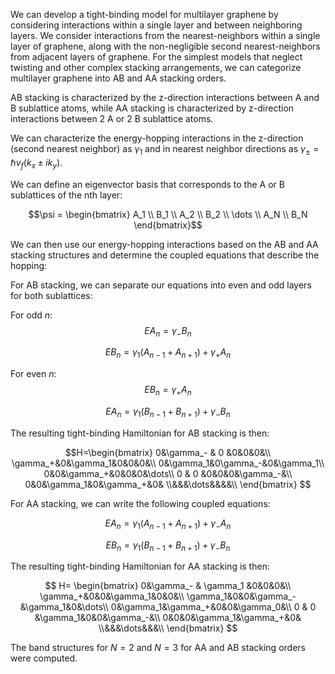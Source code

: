 We can develop a tight-binding model for multilayer graphene by considering interactions within a single layer and between neighboring layers. We consider interactions from the nearest-neighbors within a single layer of graphene, along with the non-negligible second nearest-neighbors from adjacent layers of graphene. For the simplest models that neglect twisting and other complex stacking arrangements, we can categorize multilayer graphene into AB and AA stacking orders. 

AB stacking is characterized by the z-direction interactions between A and B sublattice atoms, while AA stacking is characterized by z-direction interactions between 2 A or 2 B sublattice atoms.


We can characterize the energy-hopping interactions in the z-direction (second nearest neighbor) as $\gamma_1$ and in nearest neighbor directions as $\gamma_\pm = \hbar v_f (k_x \pm ik_y)$.

We can define an eigenvector basis that corresponds to the A or B sublattices of the nth layer:

$$\psi = \begin{bmatrix} A_1 \\ B_1 \\ A_2 \\ B_2 \\ \dots \\ A_N \\ B_N  \end{bmatrix}$$

We can then use our energy-hopping interactions based on the AB and AA stacking structures and determine the coupled equations that describe the hopping:

For AB stacking, we can separate our equations into even and odd layers for both sublattices:

For odd $n$:
$$EA_n = \gamma_- B_n$$

$$EB_n = \gamma_1(A_{n-1} + A_{n+1}) + \gamma_+A_n$$

For even $n$:
$$EB_n = \gamma_+ A_n$$

$$EA_n = \gamma_1(B_{n-1} + B_{n+1}) + \gamma_-B_n$$

The resulting tight-binding Hamiltonian for AB stacking is then:

$$H=\begin{bmatrix} 0&\gamma_- & 0 &0&0&0&\\ \gamma_+&0&\gamma_1&0&0&0&\\
0&\gamma_1&0\gamma_-&0&\gamma_1\\
0&0&\gamma_+&0&0&0&\dots\\
0 & 0 &0&0&0&\gamma_-&\\
0&0&\gamma_1&0&\gamma_+&0&
\\&&&\dots&&&&\\ \end{bmatrix} 
$$

For AA stacking, we can write the following coupled equations:

$$EA_n = \gamma_1(A_{n-1} + A_{n+1}) + \gamma_-A_n$$

$$EB_n = \gamma_1(B_{n-1} + B_{n+1}) + \gamma_-B_n$$

The resulting tight-binding Hamiltonian for AA stacking is then:

$$ H= \begin{bmatrix}
0&\gamma_- & \gamma_1 &0&0&0&\\
\gamma_+&0&0&\gamma_1&0&0&\\
\gamma_1&0&0&\gamma_-&\gamma_1&0&\dots\\
0&\gamma_1&\gamma_+&0&0&\gamma_0&\\
0 & 0 &\gamma_1&0&0&\gamma_-&\\
0&0&0&\gamma_1&\gamma_+&0&
\\&&&\dots&&&\\ \end{bmatrix} 
$$

The band structures for $N=2$ and $N=3$ for AA and AB stacking orders were computed.
